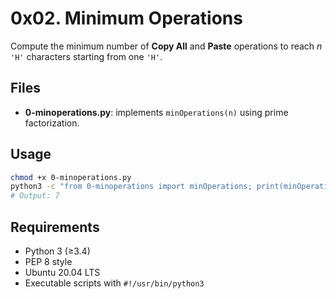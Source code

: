 # 0x02. Minimum Operations

Compute the minimum number of **Copy All** and **Paste** operations to reach *n* `'H'` characters starting from one `'H'`.

## Files

- **0-minoperations.py**: implements `minOperations(n)` using prime factorization.

## Usage

```bash
chmod +x 0-minoperations.py
python3 -c "from 0-minoperations import minOperations; print(minOperations(12))"
# Output: 7
```

## Requirements

- Python 3 (≥3.4)
- PEP 8 style
- Ubuntu 20.04 LTS
- Executable scripts with `#!/usr/bin/python3`


